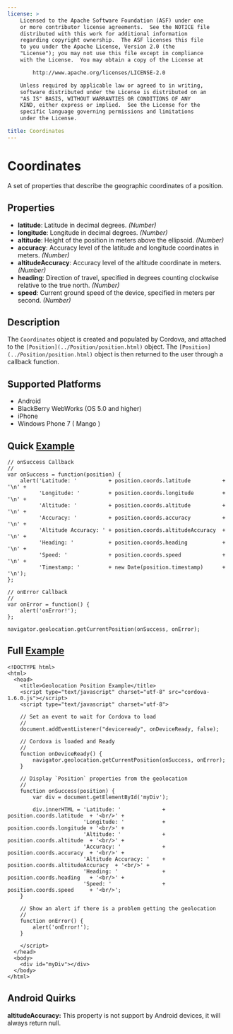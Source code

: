 ```yaml
---
license: >
    Licensed to the Apache Software Foundation (ASF) under one
    or more contributor license agreements.  See the NOTICE file
    distributed with this work for additional information
    regarding copyright ownership.  The ASF licenses this file
    to you under the Apache License, Version 2.0 (the
    "License"); you may not use this file except in compliance
    with the License.  You may obtain a copy of the License at

        http://www.apache.org/licenses/LICENSE-2.0

    Unless required by applicable law or agreed to in writing,
    software distributed under the License is distributed on an
    "AS IS" BASIS, WITHOUT WARRANTIES OR CONDITIONS OF ANY
    KIND, either express or implied.  See the License for the
    specific language governing permissions and limitations
    under the License.

title: Coordinates
---
```


Coordinates
===========

A set of properties that describe the geographic coordinates of a position.

Properties
----------

* __latitude__: Latitude in decimal degrees. _(Number)_
* __longitude__: Longitude in decimal degrees. _(Number)_
* __altitude__: Height of the position in meters above the ellipsoid. _(Number)_
* __accuracy__: Accuracy level of the latitude and longitude coordinates in meters. _(Number)_
* __altitudeAccuracy__: Accuracy level of the altitude coordinate in meters. _(Number)_
* __heading__: Direction of travel, specified in degrees counting clockwise relative to the true north. _(Number)_
* __speed__: Current ground speed of the device, specified in meters per second. _(Number)_

Description
-----------

The `Coordinates` object is created and populated by Cordova, and attached to the `[Position](../Position/position.html)` object. The `[Position](../Position/position.html)` object is then returned to the user through a callback function.

Supported Platforms
-------------------

- Android
- BlackBerry WebWorks (OS 5.0 and higher)
- iPhone
- Windows Phone 7 ( Mango )

Quick [Example](../../storage/storage.opendatabase.html)
-------------

    // onSuccess Callback
    //
    var onSuccess = function(position) {
        alert('Latitude: '          + position.coords.latitude          + '\n' +
              'Longitude: '         + position.coords.longitude         + '\n' +
              'Altitude: '          + position.coords.altitude          + '\n' +
              'Accuracy: '          + position.coords.accuracy          + '\n' +
              'Altitude Accuracy: ' + position.coords.altitudeAccuracy  + '\n' +
              'Heading: '           + position.coords.heading           + '\n' +
              'Speed: '             + position.coords.speed             + '\n' +
              'Timestamp: '         + new Date(position.timestamp)      + '\n');
    };

    // onError Callback
    //
    var onError = function() {
        alert('onError!');
    };

    navigator.geolocation.getCurrentPosition(onSuccess, onError);

Full [Example](../../storage/storage.opendatabase.html)
------------

    <!DOCTYPE html>
    <html>
      <head>
        <title>Geolocation Position Example</title>
        <script type="text/javascript" charset="utf-8" src="cordova-1.6.0.js"></script>
        <script type="text/javascript" charset="utf-8">

        // Set an event to wait for Cordova to load
        //
        document.addEventListener("deviceready", onDeviceReady, false);

        // Cordova is loaded and Ready
        //
        function onDeviceReady() {
            navigator.geolocation.getCurrentPosition(onSuccess, onError);
        }
    
        // Display `Position` properties from the geolocation
        //
        function onSuccess(position) {
            var div = document.getElementById('myDiv');
        
            div.innerHTML = 'Latitude: '             + position.coords.latitude  + '<br/>' +
                            'Longitude: '            + position.coords.longitude + '<br/>' +
                            'Altitude: '             + position.coords.altitude  + '<br/>' +
                            'Accuracy: '             + position.coords.accuracy  + '<br/>' +
                            'Altitude Accuracy: '    + position.coords.altitudeAccuracy  + '<br/>' +
                            'Heading: '              + position.coords.heading   + '<br/>' +
                            'Speed: '                + position.coords.speed     + '<br/>';
        }
    
        // Show an alert if there is a problem getting the geolocation
        //
        function onError() {
            alert('onError!');
        }

        </script>
      </head>
      <body>
        <div id="myDiv"></div>
      </body>
    </html>
    
Android Quirks
-------------

__altitudeAccuracy:__ This property is not support by Android devices, it will always return null.
